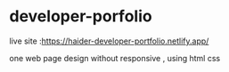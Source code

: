 # developer-porfolio
live site :https://haider-developer-portfolio.netlify.app/

one web page design without responsive , using html css 
